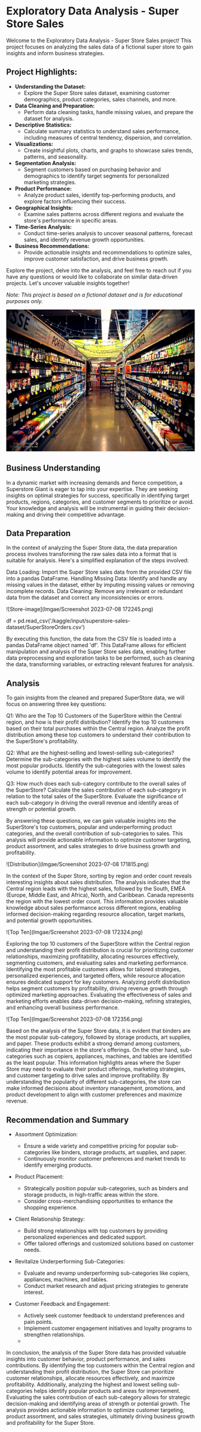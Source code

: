 # Exploratory Data Analysis - Super Store Sales

Welcome to the Exploratory Data Analysis - Super Store Sales project! This project focuses on analyzing the sales data of a fictional super store to gain insights and inform business strategies.

## Project Highlights:
- **Understanding the Dataset:**
  - Explore the Super Store sales dataset, examining customer demographics, product categories, sales channels, and more.
- **Data Cleaning and Preparation:**
  - Perform data cleaning tasks, handle missing values, and prepare the dataset for analysis.
- **Descriptive Statistics:**
  - Calculate summary statistics to understand sales performance, including measures of central tendency, dispersion, and correlation.
- **Visualizations:**
  - Create insightful plots, charts, and graphs to showcase sales trends, patterns, and seasonality.
- **Segmentation Analysis:**
  - Segment customers based on purchasing behavior and demographics to identify target segments for personalized marketing strategies.
- **Product Performance:**
  - Analyze product sales, identify top-performing products, and explore factors influencing their success.
- **Geographical Insights:**
  - Examine sales patterns across different regions and evaluate the store's performance in specific areas.
- **Time-Series Analysis:**
  - Conduct time-series analysis to uncover seasonal patterns, forecast sales, and identify revenue growth opportunities.
- **Business Recommendations:**
  - Provide actionable insights and recommendations to optimize sales, improve customer satisfaction, and drive business growth.

Explore the project, delve into the analysis, and feel free to reach out if you have any questions or would like to collaborate on similar data-driven projects. Let's uncover valuable insights together!

*Note: This project is based on a fictional dataset and is for educational purposes only.*

![Store-image](Imgae/2766478.jpg)

## Business Understanding 

In a dynamic market with increasing demands and fierce competition, a Superstore Giant is eager to tap into your expertise. They are seeking insights on optimal strategies for success, specifically in identifying target products, regions, categories, and customer segments to prioritize or avoid. Your knowledge and analysis will be instrumental in guiding their decision-making and driving their competitive advantage.

## Data Preparation

In the context of analyzing the Super Store data, the data preparation process involves transforming the raw sales data into a format that is suitable for analysis. Here's a simplified explanation of the steps involved:

Data Loading: Import the Super Store sales data from the provided CSV file into a pandas DataFrame.
Handling Missing Data: Identify and handle any missing values in the dataset, either by imputing missing values or removing incomplete records.
Data Cleaning: Remove any irrelevant or redundant data from the dataset and correct any inconsistencies or errors.

![Store-image](Imgae/Screenshot 2023-07-08 172245.png)

df = pd.read_csv('/kaggle/input/superstore-sales-dataset/SuperStoreOrders.csv')

By executing this function, the data from the CSV file is loaded into a pandas DataFrame object named 'df'. This DataFrame allows for efficient manipulation and analysis of the Super Store sales data, enabling further data preprocessing and exploration tasks to be performed, such as cleaning the data, transforming variables, or extracting relevant features for analysis.

## Analysis

To gain insights from the cleaned and prepared SuperStore data, we will focus on answering three key questions:

Q1: Who are the Top 10 Customers of the SuperStore within the Central region, and how is their profit distribution?
Identify the top 10 customers based on their total purchases within the Central region.
Analyze the profit distribution among these top customers to understand their contribution to the SuperStore's profitability.

Q2: What are the highest-selling and lowest-selling sub-categories?
Determine the sub-categories with the highest sales volume to identify the most popular products.
Identify the sub-categories with the lowest sales volume to identify potential areas for improvement.

Q3: How much does each sub-category contribute to the overall sales of the SuperStore?
Calculate the sales contribution of each sub-category in relation to the total sales of the SuperStore.
Evaluate the significance of each sub-category in driving the overall revenue and identify areas of strength or potential growth.

By answering these questions, we can gain valuable insights into the SuperStore's top customers, popular and underperforming product categories, and the overall contribution of sub-categories to sales. This analysis will provide actionable information to optimize customer targeting, product assortment, and sales strategies to drive business growth and profitability.

![Distribution](Imgae/Screenshot 2023-07-08 171815.png)

In the context of the Super Store, sorting by region and order count reveals interesting insights about sales distribution. The analysis indicates that the Central region leads with the highest sales, followed by the South, EMEA (Europe, Middle East, and Africa), North, and Caribbean. Canada represents the region with the lowest order count. This information provides valuable knowledge about sales performance across different regions, enabling informed decision-making regarding resource allocation, target markets, and potential growth opportunities.

![Top Ten](Imgae/Screenshot 2023-07-08 172324.png)

Exploring the top 10 customers of the SuperStore within the Central region and understanding their profit distribution is crucial for prioritizing customer relationships, maximizing profitability, allocating resources effectively, segmenting customers, and evaluating sales and marketing performance. Identifying the most profitable customers allows for tailored strategies, personalized experiences, and targeted offers, while resource allocation ensures dedicated support for key customers. Analyzing profit distribution helps segment customers by profitability, driving revenue growth through optimized marketing approaches. Evaluating the effectiveness of sales and marketing efforts enables data-driven decision-making, refining strategies, and enhancing overall business performance.

![Top Ten](Imgae/Screenshot 2023-07-08 172356.png)

Based on the analysis of the Super Store data, it is evident that binders are the most popular sub-category, followed by storage products, art supplies, and paper. These products exhibit a strong demand among customers, indicating their importance in the store's offerings. On the other hand, sub-categories such as copiers, appliances, machines, and tables are identified as the least popular. This information highlights areas where the Super Store may need to evaluate their product offerings, marketing strategies, and customer targeting to drive sales and improve profitability. By understanding the popularity of different sub-categories, the store can make informed decisions about inventory management, promotions, and product development to align with customer preferences and maximize revenue.

## Recommendation and Summary

- Assortment Optimization:
  - Ensure a wide variety and competitive pricing for popular sub-categories like binders, storage products, art supplies, and paper.
  - Continuously monitor customer preferences and market trends to identify emerging products.

- Product Placement:
  - Strategically position popular sub-categories, such as binders and storage products, in high-traffic areas within the store.
  - Consider cross-merchandising opportunities to enhance the shopping experience.

- Client Relationship Strategy:
  - Build strong relationships with top customers by providing personalized experiences and dedicated support.
  - Offer tailored offerings and customized solutions based on customer needs.

- Revitalize Underperforming Sub-Categories:
  - Evaluate and revamp underperforming sub-categories like copiers, appliances, machines, and tables.
  - Conduct market research and adjust pricing strategies to generate interest.

- Customer Feedback and Engagement:
  - Actively seek customer feedback to understand preferences and pain points.
  - Implement customer engagement initiatives and loyalty programs to strengthen relationships.
  - 
In conclusion, the analysis of the Super Store data has provided valuable insights into customer behavior, product performance, and sales contributions. By identifying the top customers within the Central region and understanding their profit distribution, the Super Store can prioritize customer relationships, allocate resources effectively, and maximize profitability. Additionally, analyzing the highest and lowest selling sub-categories helps identify popular products and areas for improvement. Evaluating the sales contribution of each sub-category allows for strategic decision-making and identifying areas of strength or potential growth. The analysis provides actionable information to optimize customer targeting, product assortment, and sales strategies, ultimately driving business growth and profitability for the Super Store.
